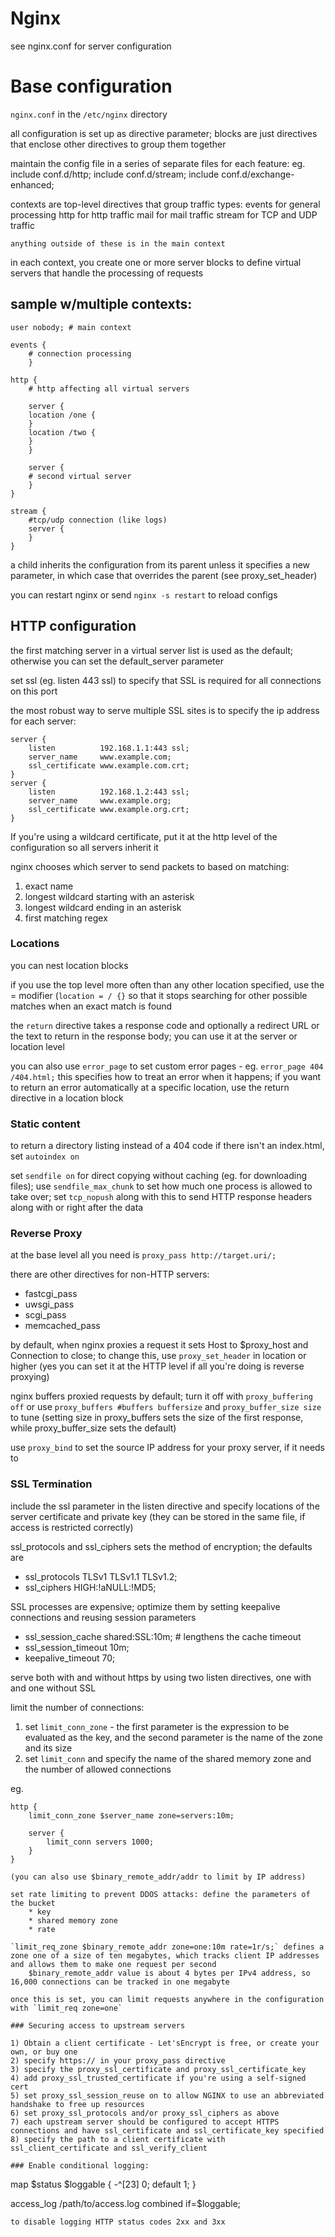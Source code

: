 # Nginx
see nginx.conf for server configuration

# Base configuration

`nginx.conf` in the `/etc/nginx` directory

all configuration is set up as directive    parameter; blocks are just directives that enclose other directives to group them together

maintain the config file in a series of separate files for each feature: eg.
    include conf.d/http;
    include conf.d/stream;
    include conf.d/exchange-enhanced;

contexts are top-level directives that group traffic types:
    events for general processing
    http for http traffic
    mail for mail traffic
    stream for TCP and UDP traffic

    anything outside of these is in the main context

in each context, you create one or more server blocks to define virtual servers that handle the processing of requests

## sample w/multiple contexts:
```
user nobody; # main context

events {
    # connection processing
    }

http {
    # http affecting all virtual servers

    server {
    location /one {
    }
    location /two {
    }
    }

    server {
    # second virtual server
    }
}

stream {
    #tcp/udp connection (like logs)
    server {
    }
}
```

a child inherits the configuration from its parent unless it specifies a new parameter, in which case that overrides the parent (see proxy_set_header)

you can restart nginx or send `nginx -s restart` to reload configs

## HTTP configuration

the first matching server in a virtual server list is used as the default; otherwise you can set the default_server parameter

set ssl (eg. listen 443 ssl) to specify that SSL is required for all connections on this port

the most robust way to serve multiple SSL sites is to specify the ip address for each server:

```
server {
    listen          192.168.1.1:443 ssl;
    server_name     www.example.com;
    ssl_certificate www.example.com.crt;
}
server {
    listen          192.168.1.2:443 ssl;
    server_name     www.example.org;
    ssl_certificate www.example.org.crt;
}
```

If you're using a wildcard certificate, put it at the http level of the configuration so all servers inherit it

nginx chooses which server to send packets to based on matching:
1) exact name
2) longest wildcard starting with an asterisk
3) longest wildcard ending in an asterisk
4) first matching regex

### Locations
you can nest location blocks

if you use the top level more often than any other location specified, use the = modifier (`location = / {}` so that it stops searching for other possible matches when an exact match is found

the `return` directive takes a response code and optionally a redirect URL or the text to return in the response body; you can use it at the server or location level

you can also use `error_page` to set custom error pages - eg. `error_page 404 /404.html;`
    this specifies how to treat an error when it happens; if you want to return an error automatically at a specific location, use the return directive in a location block

### Static content

to return a directory listing instead of a 404 code if there isn't an index.html, set `autoindex on`

set `sendfile on` for direct copying without caching (eg. for downloading files); use `sendfile_max_chunk` to set how much one process is allowed to take over; set `tcp_nopush` along with this to send HTTP response headers along with or right after the data


### Reverse Proxy

at the base level all you need is `proxy_pass http://target.uri/;`

there are other directives for non-HTTP servers:
* fastcgi_pass
* uwsgi_pass
* scgi_pass
* memcached_pass

by default, when nginx proxies a request it sets Host to $proxy_host and Connection to close; to change this, use `proxy_set_header` in location or higher (yes you can set it at the HTTP level if all you're doing is reverse proxying)

nginx buffers proxied requests by default; turn it off with `proxy_buffering off` or use `proxy_buffers #buffers buffersize` and `proxy_buffer_size size` to tune (setting size in proxy_buffers sets the size of the first response, while proxy_buffer_size sets the default)

use `proxy_bind` to set the source IP address for your proxy server, if it needs to

### SSL Termination

include the ssl parameter in the listen directive and specify locations of the server certificate and private key (they can be stored in the same file, if access is restricted correctly)

ssl_protocols and ssl_ciphers sets the method of encryption; the defaults are
* ssl_protocols TLSv1 TLSv1.1 TLSv1.2;
* ssl_ciphers HIGH:!aNULL:!MD5;

SSL processes are expensive; optimize them by setting keepalive connections and reusing session parameters
* ssl_session_cache     shared:SSL:10m; # lengthens the cache timeout
* ssl_session_timeout   10m;
* keepalive_timeout     70;

serve both with and without https by using two listen directives, one with and one without SSL

limit the  number of connections:
1) set `limit_conn_zone` - the first parameter is the expression to be evaluated as the key, and the second parameter is the name of the zone and its size
2) set `limit_conn` and specify the name of the shared memory zone and the number of allowed connections

eg. 
```
http {
    limit_conn_zone $server_name zone=servers:10m;

    server {
        limit_conn servers 1000;
    }
}

(you can also use $binary_remote_addr/addr to limit by IP address)

set rate limiting to prevent DDOS attacks: define the parameters of the bucket
    * key
    * shared memory zone
    * rate

`limit_req_zone $binary_remote_addr zone=one:10m rate=1r/s;` defines a zone one of a size of ten megabytes, which tracks client IP addresses and allows them to make one request per second
    $binary_remote_addr value is about 4 bytes per IPv4 address, so 16,000 connections can be tracked in one megabyte

once this is set, you can limit requests anywhere in the configuration with `limit_req zone=one`

### Securing access to upstream servers

1) Obtain a client certificate - Let'sEncrypt is free, or create your own, or buy one
2) specify https:// in your proxy_pass directive
3) specify the proxy_ssl_certificate and proxy_ssl_certificate_key
4) add proxy_ssl_trusted_certificate if you're using a self-signed cert
5) set proxy_ssl_session_reuse on to allow NGINX to use an abbreviated handshake to free up resources
6) set proxy_ssl_protocols and/or proxy_ssl_ciphers as above
7) each upstream server should be configured to accept HTTPS connections and have ssl_certificate and ssl_certificate_key specified
8) specify the path to a client certificate with ssl_client_certificate and ssl_verify_client

### Enable conditional logging:
```
map $status $loggable {
    -^[23]  0;
    default 1;
}

access_log /path/to/access.log combined if=$loggable;
```
to disable logging HTTP status codes 2xx and 3xx


